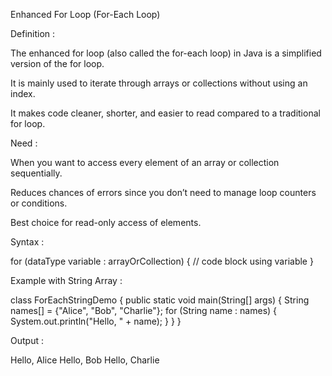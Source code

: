 
Enhanced For Loop (For-Each Loop)

Definition :

The enhanced for loop (also called the for-each loop) in Java is a simplified version of the for loop.

It is mainly used to iterate through arrays or collections without using an index.

It makes code cleaner, shorter, and easier to read compared to a traditional for loop.

Need :

When you want to access every element of an array or collection sequentially.

Reduces chances of errors since you don’t need to manage loop counters or conditions.

Best choice for read-only access of elements.

Syntax :

for (dataType variable : arrayOrCollection) 
{
    // code block using variable
}



Example with String Array :

class ForEachStringDemo 
{
    public static void main(String[] args) 
    {
        String names[] = {"Alice", "Bob", "Charlie"};
        for (String name : names) 
        {
            System.out.println("Hello, " + name);
        }
    }
}


Output :

Hello, Alice
Hello, Bob
Hello, Charlie


